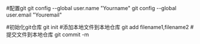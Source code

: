 #配置git
 git config --global user.name "Yourname"
 git config --global user.email "Youremail"

#初始化git仓库
 git init
#添加本地文件到本地仓库 
 git add filename1,filename2
#提交文件到本地仓库
 git commit -m <message> 